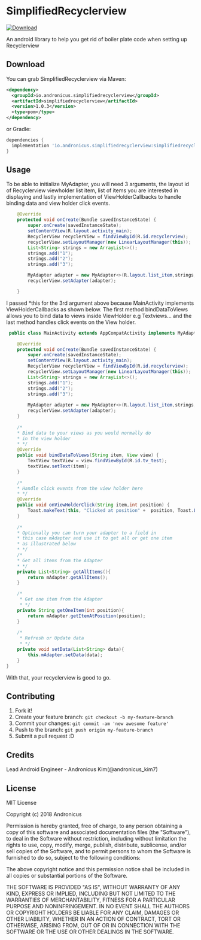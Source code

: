 # SimplifiedRecyclerview  
[ ![Download](https://api.bintray.com/packages/andronicus-kim/andronicus-repo/io.andronicus.simplifiedrecyclerview/images/download.svg?version=1.0.3) ](https://bintray.com/andronicus-kim/andronicus-repo/io.andronicus.simplifiedrecyclerview/1.0.3/link)

An android library to help you get rid of boiler plate code when setting up Recyclerview

## Download
You can grab SimplifiedRecyclerview via Maven:
```xml
<dependency>
  <groupId>io.andronicus.simplifiedrecyclerview</groupId>
  <artifactId>simplifiedrecyclerview</artifactId>
  <version>1.0.3</version>
  <type>pom</type>
</dependency>
```
or Gradle:

```gradle
dependencies {
  implementation 'io.andronicus.simplifiedrecyclerview:simplifiedrecyclerview:1.0.3'
}
```
## Usage
To be able to initialize MyAdapter, you will need 3 arguments, the layout id of Recyclerview viewholder list item, list of items you are interested in displaying and lastly implementation of ViewHolderCallbacks to handle binding data and view holder click events.
```java
    @Override
    protected void onCreate(Bundle savedInstanceState) {
        super.onCreate(savedInstanceState);
        setContentView(R.layout.activity_main);
        RecyclerView recyclerView = findViewById(R.id.recyclerview);
        recyclerView.setLayoutManager(new LinearLayoutManager(this)); 
        List<String> strings = new ArrayList<>();
        strings.add("1");
        strings.add("2");
        strings.add("3");

        MyAdapter adapter = new MyAdapter<>(R.layout.list_item,strings,this);
        recyclerView.setAdapter(adapter);

    }
```
I passed *this for the 3rd argument above because MainActivity implements ViewHolderCallbacks as shown below.
The first method bindDataToViews allows you to bind data to views inside ViewHolder e.g Textviews... and the last method handles click events on the View holder.
```java
 public class MainActivity extends AppCompatActivity implements MyAdapter.ViewHolderCallbacks<String> {

    @Override
    protected void onCreate(Bundle savedInstanceState) {
        super.onCreate(savedInstanceState);
        setContentView(R.layout.activity_main);
        RecyclerView recyclerView = findViewById(R.id.recyclerview);
        recyclerView.setLayoutManager(new LinearLayoutManager(this)); 
        List<String> strings = new ArrayList<>();
        strings.add("1");
        strings.add("2");
        strings.add("3");
        
        MyAdapter adapter = new MyAdapter<>(R.layout.list_item,strings,this);
        recyclerView.setAdapter(adapter);
    }
    
    /*
    * Bind data to your views as you would normally do
    * in the view holder
    * */
    @Override
    public void bindDataToViews(String item, View view) {
        TextView textView = view.findViewById(R.id.tv_test);
        textView.setText(item);
    }

    /*
    * Handle click events from the view holder here
    * */
    @Override
    public void onViewHolderClick(String item,int position) {
        Toast.makeText(this, "Clicked at position" +  position, Toast.LENGTH_SHORT).show();
    }
    
    /*
    * Optionally you can turn your adapter to a field in
    * this case mAdapter and use it to get all or get one item
    * as illustrated below
    * */
    /*
    * Get all items from the Adapter
    * */
    private List<String> getAllItems(){
        return mAdapter.getAllItems();
    }

    /*
     * Get one item from the Adapter
     * */
    private String getOneItem(int position){
        return mAdapter.getItemAtPosition(position);
    }
    
    /*
     * Refresh or Update data
     * */
    private void setData(List<String> data){
        this.mAdapter.setData(data);
    }
}
```
With that, your recyclerview is good to go.
## Contributing
1. Fork it!
2. Create your feature branch: `git checkout -b my-feature-branch`
3. Commit your changes: `git commit -am 'new awesome feature'`
4. Push to the branch: `git push origin my-feature-branch`
5. Submit a pull request :D 
## Credits
Lead Android Engineer - Andronicus Kim(@andronicus_kim7)
## License
MIT License

Copyright (c) 2018 Andronicus

Permission is hereby granted, free of charge, to any person obtaining a copy
of this software and associated documentation files (the "Software"), to deal
in the Software without restriction, including without limitation the rights
to use, copy, modify, merge, publish, distribute, sublicense, and/or sell
copies of the Software, and to permit persons to whom the Software is
furnished to do so, subject to the following conditions:

The above copyright notice and this permission notice shall be included in all
copies or substantial portions of the Software.

THE SOFTWARE IS PROVIDED "AS IS", WITHOUT WARRANTY OF ANY KIND, EXPRESS OR
IMPLIED, INCLUDING BUT NOT LIMITED TO THE WARRANTIES OF MERCHANTABILITY,
FITNESS FOR A PARTICULAR PURPOSE AND NONINFRINGEMENT. IN NO EVENT SHALL THE
AUTHORS OR COPYRIGHT HOLDERS BE LIABLE FOR ANY CLAIM, DAMAGES OR OTHER
LIABILITY, WHETHER IN AN ACTION OF CONTRACT, TORT OR OTHERWISE, ARISING FROM,
OUT OF OR IN CONNECTION WITH THE SOFTWARE OR THE USE OR OTHER DEALINGS IN THE
SOFTWARE.
